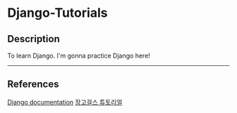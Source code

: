 # Django-Tutorials

## Description
To learn Django.
I'm gonna practice Django here!

---

## References
[Django documentation](https://docs.djangoproject.com/en/2.0/)
[장고걸스 튜토리얼](https://tutorial.djangogirls.org/ko/)